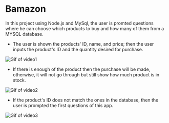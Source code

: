 # Bamazon

In this project using Node.js and MySql, the user is promted questions where he can choose which products to buy and how many of them from a MYSQL database.

* The user is shown the products' ID, name, and price; then the user inputs the product's ID and the quantity desired for purchase.

![Gif of video1](https://muon012.github.io/Portfolio/gitVideos/video1.gif)

* If there is enough of the product then the purchase will be made, otherwise, it will not go through but still show how much product is in stock.

![Gif of video2](https://muon012.github.io/Portfolio/gitVideos/video2.gif)

* If the product's ID does not match the ones in the database, then the user is prompted the first questions of this app.

![Gif of video3](https://muon012.github.io/Portfolio/gitVideos/video3.gif)
